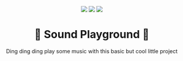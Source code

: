 <p align="center">
  <img src="https://img.shields.io/static/v1?label=ES6&message=JS&color=F7DF1E&style=for-the-badge&logo=javascript"/>
  <img src="https://img.shields.io/static/v1?label=CSS3&message=CSS3&color=1572B6&style=for-the-badge&logo=css3"/>
  <img src="https://img.shields.io/static/v1?label=HTML5&message=HTML&color=E34F26&style=for-the-badge&logo=html5"/>
</p>
<h1 align="center">🎵 Sound Playground 🎵</h1>

<p align="center">Ding ding ding play some music with this basic but cool little project</p>
